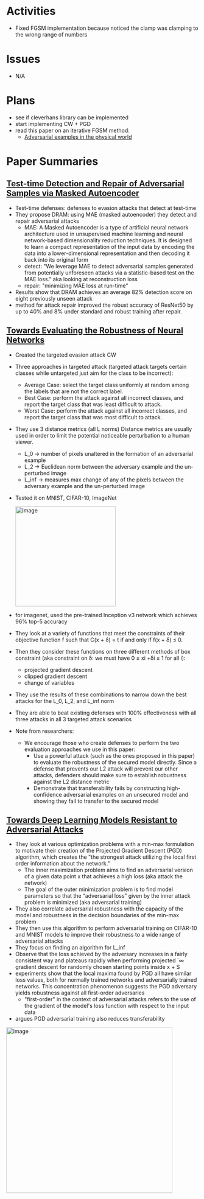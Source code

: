 # Activities
* Fixed FGSM implementation because noticed the clamp was clamping to the wrong range of numbers

# Issues
* N/A

# Plans
* see if cleverhans library can be implemented
* start implementing CW + PGD
* read this paper on an iterative FGSM method:
   * [Adversarial examples in the physical world](https://arxiv.org/abs/1607.02533)

# Paper Summaries
## [Test-time Detection and Repair of Adversarial Samples via Masked Autoencoder](https://arxiv.org/pdf/2303.12848.pdf)
* Test-time defenses: defenses to evasion attacks that detect at test-time
* They propose DRAM: using MAE (masked autoencoder) they detect and repair adversarial attacks
    * MAE: A Masked Autoencoder is a type of artificial neural network architecture used in unsupervised machine learning and neural network-based dimensionality reduction techniques. It is designed to learn a compact representation of the input data by encoding the data into a lower-dimensional representation and then decoding it back into its original form
    * detect: "We leverage MAE to detect adversarial samples generated from potentially unforeseen attacks via a statistic-based test on the MAE loss." aka looking at reconstruction loss
    * repair: "minimizing MAE loss at run-time"
* Results show that DRAM achieves an average 82% detection score on eight previously unseen attack
* method for attack repair improved the robust accuracy of ResNet50 by up to 40% and 8% under standard and robust training after repair.

## [Towards Evaluating the Robustness of Neural Networks](https://arxiv.org/abs/1608.04644)
* Created the targeted evasion attack CW
* Three approaches in targeted attack (targeted attack targets certain classes while untargeted just aim for the class to be incorrect):
  * Average Case: select the target class uniformly at random among the labels that are not the correct label.
  * Best Case: perform the attack against all incorrect classes, and report the target class that was least difficult to attack.
  * Worst Case: perform the attack against all incorrect classes, and report the target class that was most difficult
to attack.
* They use 3 distance metrics (all L norms) Distance metrics are usually used in order to limit the potential noticeable perturbation to a human viewer.
  * L_0 -> number of pixels unaltered in the formation of an adversarial example
  * L_2 -> Euclidean norm between the adversary example and the un-perturbed image
  * L_inf -> measures max change of any of the pixels between the adversary example and the un-perturbed image
* Tested it on MNIST, CIFAR-10, ImageNet
  
  <img width="263" alt="image" src="https://github.com/christymarc/thesis/assets/70297740/e17b3099-c991-458a-ad63-aad758a27263">

* for imagenet, used the pre-trained Inception v3 network which achieves 96% top-5 accuracy
* They look at a variety of functions that meet the constraints of their objective function f such that C(x + δ) = t if and only if f(x + δ) ≤ 0.
* Then they consider these functions on three different methods of box constraint (aka constraint on δ: we must have 0 ≤ xi +δi ≤ 1 for all i):
  * projected gradient descent
  * clipped gradient descent
  * change of variables
* They use the results of these combinations to narrow down the best attacks for the L_0, L_2, and L_inf norm
* They are able to beat existing defenses with 100% effectiveness with all three attacks in all 3 targeted attack scenarios
* Note from researchers:
  * We encourage those who create defenses to perform the two evaluation approaches we use in this paper:
      * Use a powerful attack (such as the ones proposed in this paper) to evaluate the robustness of the secured model directly. Since a defense that prevents our L2 attack will prevent our other attacks, defenders should make sure to establish robustness against the L2 distance metric
      * Demonstrate that transferability fails by constructing high-confidence adversarial examples on an unsecured
model and showing they fail to transfer to the secured model


## [Towards Deep Learning Models Resistant to Adversarial Attacks](https://arxiv.org/abs/1706.06083)
* They look at various optimization problems with a min-max formulation to motivate their creation of the Projected Gradient Descent (PGD) algorithm, which creates the "the strongest attack utilizing the local first order information about the network."   
   * The inner maximization problem aims to find an adversarial version of a given data point x that achieves a high loss (aka attack the network)
   * The goal of the outer minimization problem is to find model parameters so that the “adversarial loss” given by the inner attack problem is minimized (aka adversarial training)
* They also correlate adversarial robustness with the capacity of the model and robustness in the decision boundaries of the min-max problem
* They then use this algorithm to perform adversarial training on CIFAR-10 and MNIST models to improve their robustness to a wide range of adversarial attacks
* They focus on finding an algorithm for L_inf
* Observe that the loss achieved by the adversary increases in a fairly consistent way and plateaus rapidly when performing projected `∞ gradient descent for randomly chosen starting points inside x + S
* experiments show that the local maxima found by PGD all have similar loss values, both for normally trained networks and adversarially trained networks. This concentration phenomenon suggests the PGD adversary yields robustness against all first-order adversaries
   * "first-order" in the context of adversarial attacks refers to the use of the gradient of the model's loss function with respect to the input data
* argues PGD adversarial training also reduces transferability
     
<img width="436" alt="image" src="https://github.com/christymarc/thesis/assets/70297740/be1e10f1-1cd0-495f-a879-2530b3ae7e76">


